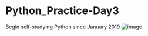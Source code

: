 # Python_Practice-Day3
Begin self-studying Python since January 2019
![image](https://github.com/PythonandLee/Python_Practice-Day1/blob/master/python_crash_course.jpg)
